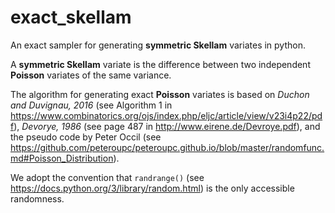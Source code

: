 # exact_skellam

An exact sampler for generating **symmetric Skellam** variates in python. 

A **symmetric Skellam** variate is the difference between two independent **Poisson** variates of the same variance.

The algorithm for generating exact **Poisson** variates is based on *Duchon and Duvignau, 2016* (see Algorithm 1 in https://www.combinatorics.org/ojs/index.php/eljc/article/view/v23i4p22/pdf), *Devorye, 1986* (see page 487 in http://www.eirene.de/Devroye.pdf), and the pseudo code by Peter Occil (see https://github.com/peteroupc/peteroupc.github.io/blob/master/randomfunc.md#Poisson_Distribution).

We adopt the convention that </pre><code>randrange()</code></pre> (see https://docs.python.org/3/library/random.html) is the only accessible randomness.
